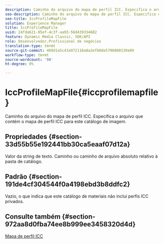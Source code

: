 ```yaml
---
description: Caminho do arquivo do mapa de perfil ICC. Especifica o arquivo que contém o mapa de perfil ICC para este catálogo de imagem.
seo-description: Caminho do arquivo do mapa de perfil ICC. Especifica o arquivo que contém o mapa de perfil ICC para este catálogo de imagem.
seo-title: IccProfileMapFile
solution: Experience Manager
title: IccProfileMapFile
uuid: 24fda621-05ef-4c3f-aa93-56d439334602
feature: Dynamic Media Classic, SDK/API
role: Desenvolvedor,Profissional de negócios
translation-type: tm+mt
source-git-commit: 469d1a5c43a972116a8a2efb0de5708800130a99
workflow-type: tm+mt
source-wordcount: '98'
ht-degree: 0%

---
```



# IccProfileMapFile{#iccprofilemapfile}

Caminho do arquivo do mapa de perfil ICC. Especifica o arquivo que contém o mapa de perfil ICC para este catálogo de imagem.

## Propriedades {#section-33d55b55e192441bb30ca5eaaf07d12a}

Valor da string de texto. Caminho ou caminho de arquivo absoluto relativo à pasta de catálogo.

## Padrão {#section-191de4cf304544f0a4198ebd3b8ddfc2}

Vazio, o que indica que este catálogo de materiais não inclui perfis ICC privados.

## Consulte também {#section-972aa8d0fba74ee8b999ee3458320d4d}

[Mapa de perfil ICC](../../../../../ir-api/material-cat/image-rendering-api-ref/c-ir-material-catalog/c-ir-icc-profile-map-reference/c-ir-icc-profile-map-reference.md#concept-8c2a7d205b8544ccaa159f5b66710012)
